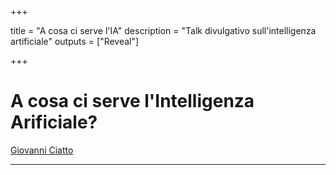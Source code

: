 
+++

title = "A cosa ci serve l'IA"
description = "Talk divulgativo sull'intelligenza artificiale"
outputs = ["Reveal"]

+++

# A cosa ci serve l'Intelligenza Arificiale?

[Giovanni Ciatto](mailto:giovanni.ciatto@unibo.it)

---

